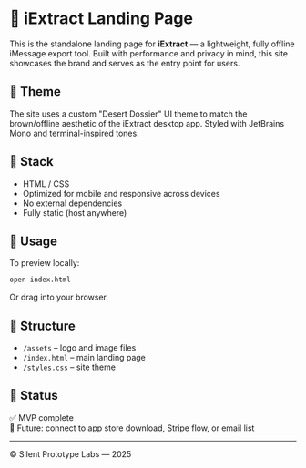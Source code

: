 


# 🧾 iExtract Landing Page

This is the standalone landing page for **iExtract** — a lightweight, fully offline iMessage export tool. Built with performance and privacy in mind, this site showcases the brand and serves as the entry point for users.

## 🌵 Theme

The site uses a custom "Desert Dossier" UI theme to match the brown/offline aesthetic of the iExtract desktop app. Styled with JetBrains Mono and terminal-inspired tones.

## 🧰 Stack

- HTML / CSS 
- Optimized for mobile and responsive across devices
- No external dependencies
- Fully static (host anywhere)

## 🚀 Usage

To preview locally:

```bash
open index.html
```

Or drag into your browser.

## 📂 Structure

- `/assets` – logo and image files
- `/index.html` – main landing page
- `/styles.css` – site theme

## 🧪 Status

✅ MVP complete  
🔧 Future: connect to app store download, Stripe flow, or email list

---

© Silent Prototype Labs — 2025